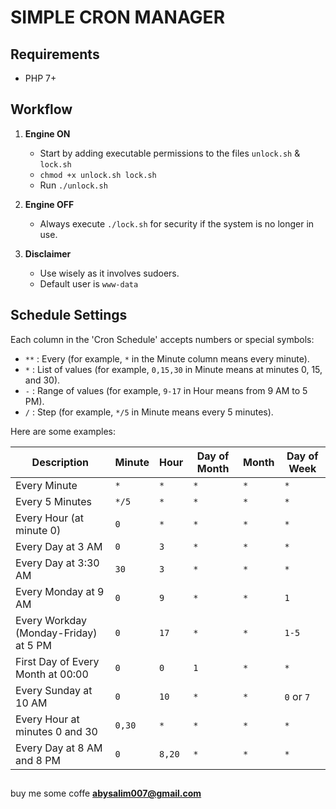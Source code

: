 # SIMPLE CRON MANAGER

## Requirements
- PHP 7+

## Workflow

1. **Engine ON**
   - Start by adding executable permissions to the files `unlock.sh` & `lock.sh`
   - `chmod +x unlock.sh lock.sh`
   - Run `./unlock.sh`

2. **Engine OFF**
   - Always execute `./lock.sh` for security if the system is no longer in use.

3. **Disclaimer**
   - Use wisely as it involves sudoers.
   - Default user is `www-data`

## Schedule Settings

Each column in the 'Cron Schedule' accepts numbers or special symbols:

- `**` : Every (for example, `*` in the Minute column means every minute).
- `*`  : List of values (for example, `0,15,30` in Minute means at minutes 0, 15, and 30).
- `-`  : Range of values (for example, `9-17` in Hour means from 9 AM to 5 PM).
- `/`  : Step (for example, `*/5` in Minute means every 5 minutes).

Here are some examples:

| Description                                    | Minute | Hour   | Day of Month | Month | Day of Week  |
|-----------------------------------------------|--------|--------|--------------|-------|--------------|
| Every Minute                                   | `*`    | `*`    | `*`          | `*`   | `*`          |
| Every 5 Minutes                                | `*/5`  | `*`    | `*`          | `*`   | `*`          |
| Every Hour (at minute 0)                        | `0`    | `*`    | `*`          | `*`   | `*`          |
| Every Day at 3 AM                               | `0`    | `3`    | `*`          | `*`   | `*`          |
| Every Day at 3:30 AM                            | `30`   | `3`    | `*`          | `*`   | `*`          |
| Every Monday at 9 AM                            | `0`    | `9`    | `*`          | `*`   | `1`          |
| Every Workday (Monday-Friday) at 5 PM          | `0`    | `17`   | `*`          | `*`   | `1-5`        |
| First Day of Every Month at 00:00              | `0`    | `0`    | `1`          | `*`   | `*`          |
| Every Sunday at 10 AM                          | `0`    | `10`   | `*`          | `*`   | `0` or `7`   |
| Every Hour at minutes 0 and 30                  | `0,30` | `*`    | `*`          | `*`   | `*`          |
| Every Day at 8 AM and 8 PM                      | `0`    | `8,20` | `*`          | `*`   | `*`          |


##
buy me some coffe
**abysalim007@gmail.com**
